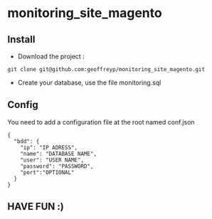 # monitoring_site_magento

## Install
 - Download the project :
```
git clone git@github.com:geoffreyp/monitoring_site_magento.git
```
- Create your database, use the file monitoring.sql


## Config

You need to add a configuration file at the root named conf.json
```
{
  "bdd": {
    "ip": "IP ADRESS",
    "name": "DATABASE NAME",
    "user": "USER NAME",
    "password": "PASSWORD",
    "port":"OPTIONAL"
  }
}
```

## HAVE FUN :)
